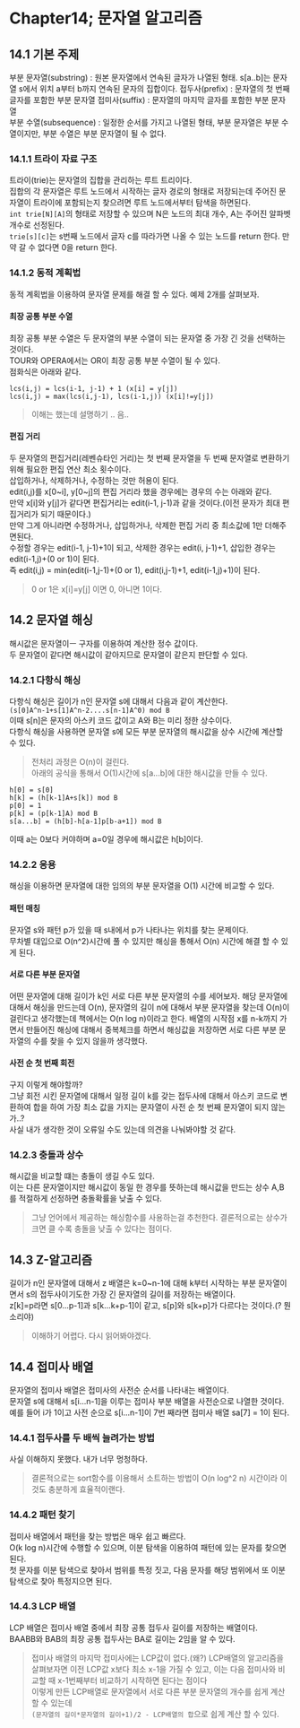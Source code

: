 # Chapter14; 문자열 알고리즘

## 14.1 기본 주제
부분 문자열(substring) : 원본 문자열에서 연속된 글자가 나열된 형태. s[a..b]는 문자열 s에서 위치 a부터 b까지 연속된 문자의 집합이다.
접두사(prefix) : 문자열의 첫 번째 글자를 포함한 부분 문자열
접미사(suffix) : 문자열의 마지막 글자를 포함한 부분 문자열  
부분 수열(subsequence) : 일정한 순서를 가지고 나열된 형태, 부분 문자열은 부분 수열이지만, 부분 수열은 부분 문자열이 될 수 없다.  

### 14.1.1 트라이 자료 구조
트라이(trie)는 문자열의 집합을 관리하는 루트 트리이다.  
집합의 각 문자열은 루트 노드에서 시작하는 글자 경로의 형태로 저장되는데 주어진 문자열이 트라이에 포함되는지 찾으려면 루트 노드에서부터 탐색을 하면된다.  
`int trie[N][A]`의 형태로 저장할 수 있으며 N은 노드의 최대 개수, A는 주어진 알파벳 개수로 선정된다.  
`trie[s][c]`는 s번째 노드에서 글자 c를 따라가면 나올 수 있는 노드를 return 한다. 만약 갈 수 없다면 0을 return 한다.  

### 14.1.2 동적 계획법
동적 계획법을 이용하여 문자열 문제를 해결 할 수 있다. 예제 2개를 살펴보자.  

#### 최장 공통 부분 수열
최장 공통 부분 수열은 두 문자열의 부분 수열이 되는 문자열 중 가장 긴 것을 선택하는 것이다.  
TOUR와 OPERA에서는 OR이 최장 공통 부분 수열이 될 수 있다.  
점화식은 아래와 같다.  
```
lcs(i,j) = lcs(i-1, j-1) + 1 (x[i] = y[j])
lcs(i,j) = max(lcs(i,j-1), lcs(i-1,j)) (x[i]!=y[j])
```
> 이해는 했는데 설명하기 .. 음..  

#### 편집 거리
두 문자열의 편집거리(레벤슈타인 거리)는 첫 번째 문자열을 두 번째 문자열로 변환하기 위해 필요한 편집 연산 최소 횟수이다.  
삽입하거나, 삭제하거나, 수정하는 것만 허용이 된다.  
edit(i,j)를 x[0~i], y[0~j]의 편집 거리라 했을 경우에는 경우의 수는 아래와 같다.  
만약 x[i]와 y[j]가 같다면 편집거리는 edit(i-1, j-1)과 같을 것이다.(이전 문자가 최대 편집거리가 되기 때문이다.)  
만약 그게 아니라면 수정하거나, 삽입하거나, 삭제한 편집 거리 중 최소값에 1만 더해주면된다.  
수정할 경우는 edit(i-1, j-1)+1이 되고, 삭제한 경우는 edit(i, j-1)+1, 삽입한 경우는 edit(i-1,j)+(0 or 1)이 된다.  
즉 edit(i,j) = min(edit(i-1,j-1)+(0 or 1), edit(i,j-1)+1, edit(i-1,j)+1)이 된다.  
> 0 or 1은 x[i]=y[j] 이면 0, 아니면 1이다.  

## 14.2 문자열 해싱
해시값은 문자열이ㅡ 구자를 이용하여 계산한 정수 값이다.  
두 문자열이 같다면 해시값이 같아지므로 문자열이 같은지 판단할 수 있다.  

### 14.2.1 다항식 해싱
다항식 해싱은 길이가 n인 문자열 s에 대해서 다음과 같이 계산한다.  
`(s[0]A^n-1+s[1]A^n-2....s[n-1]A^0) mod B`  
이때 s[n]은 문자의 아스키 코드 값이고 A와 B는 미리 정한 상수이다.  
다항식 해싱을 사용하면 문자열 s에 모든 부분 문자열의 해시값을 상수 시간에 계산할 수 있다.  
> 전처리 과정은 O(n)이 걸린다.  
아래의 공식을 통해서 O(1)시간에 s[a...b]에 대한 해시값을 만들 수 있다.
```
h[0] = s[0]
h[k] = (h[k-1]A+s[k]) mod B
p[0] = 1
p[k] = (p[k-1]A) mod B
s[a...b] = (h[b]-h[a-1]p[b-a+1]) mod B
```
이때 a는 0보다 커야하며 a=0일 경우에 해시값은 h[b]이다.  

### 14.2.2 응용
해싱을 이용하면 문자열에 대한 임의의 부분 문자열을 O(1) 시간에 비교할 수 있다.  

#### 패턴 매칭
문자열 s와 패턴 p가 있을 때 s내에서 p가 나타나는 위치를 찾는 문제이다.  
무차별 대입으로 O(n^2)시간에 풀 수 있지만 해싱을 통해서 O(n) 시간에 해결 할 수 있게 된다.  

#### 서로 다른 부분 문자열
어떤 문자열에 대해 길이가 k인 서로 다른 부분 문자열의 수를 세어보자.
해당 문자열에 대해서 해싱을 만드는데 O(n), 문자열의 길이 n에 대해서 부분 문자열을 찾는데 O(n)이 걸린다고 생각했는데 책에서는 O(n log n)이라고 한다. 
배열의 시작점 x를 n-k까지 가면서 만들어진 해싱에 대해서 중복체크를 하면서 해싱값을 저장하면 서로 다른 부분 문자열의 수를 찾을 수 있지 않을까 생각했다.  

#### 사전 순 첫 번째 회전
구지 이렇게 해야할까?  
그냥 회전 시킨 문자열에 대해서 일정 길이 k를 갖는 접두사에 대해서 아스키 코드로 변환하여 합을 하여 가장 최소 값을 가지는 문자열이 사전 순 첫 번째 문자열이 되지 않는가..?  
사실 내가 생각한 것이 오류일 수도 있는데 의견을 나눠봐야할 것 같다.  

### 14.2.3 충돌과 상수
해시값을 비교할 떄는 충돌이 생길 수도 있다.  
이는 다른 문자열이지만 해시값이 동일 한 경우를 뜻하는데 해시값을 만드는 상수 A,B를 적절하게 선정하면 충돌확률을 낮출 수 있다.  
> 그냥 언어에서 제공하는 해싱함수를 사용하는걸 추천한다. 결론적으로는 상수가 크면 클 수록 충돌을 낮출 수 있다는 점이다.  


## 14.3 Z-알고리즘
길이가 n인 문자열에 대해서 z 배열은 k=0~n-1에 대해 k부터 시작하는 부분 문자열이면서 s의 접두사이기도한 가장 긴 문자열의 길이를 저장하는 배열이다.  
z[k]=p라면 s[0...p-1]과 s[k...k+p-1]이 같고, s[p]와 s[k+p]가 다르다는 것이다.(? 뭔소리야)
> 이해하기 어렵다. 다시 읽어봐야겠다.

## 14.4 접미사 배열
문자열의 접미사 배열은 접미사의 사전순 순서를 나타내는 배열이다.  
문자열 s에 대해서 s[i...n-1]을 이루는 접미사 부분 배열을 사전순으로 나열한 것이다.  
예를 들어 i가 1이고 사전 순으로 s[i...n-1]이 7번 째라면 접미사 배열 sa[7] = 1이 된다.  

### 14.4.1 접두사를 두 배씩 늘려가는 방법
사실 이해하지 못했다. 내가 너무 멍청하다.  
> 결론적으로는 sort함수를 이용해서 소트하는 방법이 O(n log^2 n) 시간이라 이것도 충분하게 효율적이랜다.  

### 14.4.2 패턴 찾기
접미사 배열에서 패턴을 찾는 방법은 매우 쉽고 빠르다.  
O(k log n)시간에 수행할 수 있으며, 이분 탐색을 이용하여 패턴에 있는 문자를 찾으면 된다.  
첫 문자를 이분 탐색으로 찾아서 범위를 특정 짓고, 다음 문자를 해당 범위에서 또 이분 탐색으로 찾아 특정지으면 된다.  

### 14.4.3 LCP 배열
LCP 배열은 접미사 배열 중에서 최장 공통 접두사 길이를 저장하는 배열이다.  
BAABB와 BAB의 최장 공통 접두사는 BA로 길이는 2임을 알 수 있다.  
> 접미사 배열의 마지막 접미사에는 LCP값이 없다.(왜?)
LCP배열의 알고리즘을 살펴보자면 이전 LCP값 x보다 최소 x-1을 가질 수 있고, 이는 다음 접미사와 비교할 때 x-1번째부터 비교하기 시작하면 된다는 점이다  
이렇게 만든 LCP배열로 문자열에서 서로 다른 부분 문자열의 개수를 쉽게 계산할 수 있는데  
`(문자열의 길이*문자열의 길이+1)/2 - LCP배열의 합`으로 쉽게 계산 할 수 있다.  
